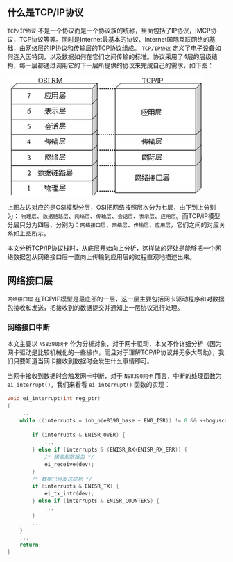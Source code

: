## 什么是TCP/IP协议
`TCP/IP协议` 不是一个协议而是一个协议族的统称，里面包括了IP协议，IMCP协议，TCP协议等等。同时是Internet最基本的协议、Internet国际互联网络的基础，由网络层的IP协议和传输层的TCP协议组成。 `TCP/IP协议` 定义了电子设备如何连入因特网，以及数据如何在它们之间传输的标准。协议采用了4层的层级结构，每一层都通过调用它的下一层所提供的协议来完成自己的需求，如下图：

![tcp-ip-stack-layer](https://raw.githubusercontent.com/liexusong/tcp-ip-stack/master/images/tcp-ip-stack-layer.jpg)

上图左边对应的是OSI模型分层，OSI把网络按照层次分为七层，由下到上分别为： `物理层`、`数据链路层`、`网络层`、`传输层`、`会话层`、`表示层`、`应用层`。而TCP/IP模型分层只分为四层，分别为：`网络接口层`、`网络层`、`传输层`、`应用层`，它们之间的对应关系如上图所示。

本文分析TCP/IP协议栈时，从底层开始向上分析，这样做的好处是能够把一个网络数据包从网络接口层一直向上传输到应用层的过程直观地描述出来。

## 网络接口层
`网络接口层` 在TCP/IP模型是最底部的一层，这一层主要包括网卡驱动程序和对数据包接收和发送，把接收到的数据提交并通知上一层协议进行处理。

### 网络接口中断
本文主要以 `NS8390网卡` 作为分析对象，对于网卡驱动，本文不作详细分析（因为网卡驱动是比较机械化的一些操作，而且对于理解TCP/IP协议并无多大帮助），我们只要知道当网卡接收到数据时会发生什么事情即可。

当网卡接收到数据时会触发网卡中断，对于 `NS8390网卡` 而言，中断的处理函数为 `ei_interrupt()`，我们来看看 `ei_interrupt()` 函数的实现：
```c
void ei_interrupt(int reg_ptr)
{
    ...
    while ((interrupts = inb_p(e8390_base + EN0_ISR)) != 0 && ++boguscount < 5) {
        ...
        if (interrupts & ENISR_OVER) {
            ...
        } else if (interrupts & (ENISR_RX+ENISR_RX_ERR)) {
            /* 接收到数据包 */
            ei_receive(dev);
        }
        /* 数据已经发送成功 */
        if (interrupts & ENISR_TX) {
            ei_tx_intr(dev);
        } else if (interrupts & ENISR_COUNTERS) {
            ...
        }
        ...
    }
    ...
    return;
}
```

